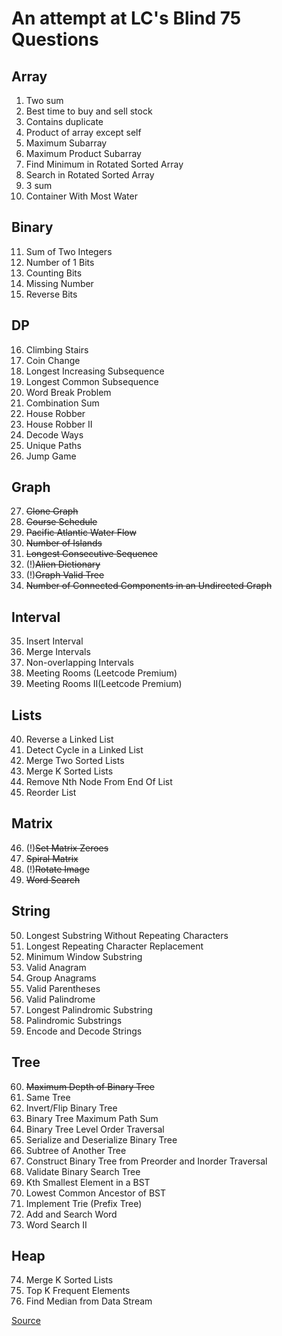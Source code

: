 # An attempt at LC's Blind 75 Questions

## Array

1. Two sum
2. Best time to buy and sell stock
3. Contains duplicate
4. Product of array except self
5. Maximum Subarray
6. Maximum Product Subarray
7. Find Minimum in Rotated Sorted Array
8. Search in Rotated Sorted Array
9. 3 sum
10. Container With Most Water

## Binary

11. Sum of Two Integers
12. Number of 1 Bits
13. Counting Bits
14. Missing Number
15. Reverse Bits

## DP

16. Climbing Stairs
17. Coin Change
18. Longest Increasing Subsequence
19. Longest Common Subsequence
20. Word Break Problem
21. Combination Sum
22. House Robber
23. House Robber II
24. Decode Ways
25. Unique Paths
26. Jump Game

## Graph

27. ~~Clone Graph~~
28. ~~Course Schedule~~
29. ~~Pacific Atlantic Water Flow~~
30. ~~Number of Islands~~
31. ~~Longest Consecutive Sequence~~
32. (!)~~Alien Dictionary~~
33. (!)~~Graph Valid Tree~~
34. ~~Number of Connected Components in an Undirected Graph~~

## Interval

35. Insert Interval
36. Merge Intervals
37. Non-overlapping Intervals
38. Meeting Rooms (Leetcode Premium)
39. Meeting Rooms II(Leetcode Premium)

## Lists

40. Reverse a Linked List
41. Detect Cycle in a Linked List
42. Merge Two Sorted Lists
43. Merge K Sorted Lists
44. Remove Nth Node From End Of List
45. Reorder List

## Matrix

46. (!)~~Set Matrix Zeroes~~
47. ~~Spiral Matrix~~
48. (!)~~Rotate Image~~
49. ~~Word Search~~

## String

50. Longest Substring Without Repeating Characters
51. Longest Repeating Character Replacement
52. Minimum Window Substring
53. Valid Anagram
54. Group Anagrams
55. Valid Parentheses
56. Valid Palindrome
57. Longest Palindromic Substring
58. Palindromic Substrings
59. Encode and Decode Strings

## Tree

60. ~~Maximum Depth of Binary Tree~~
61. Same Tree
62. Invert/Flip Binary Tree
63. Binary Tree Maximum Path Sum
64. Binary Tree Level Order Traversal
65. Serialize and Deserialize Binary Tree
66. Subtree of Another Tree
67. Construct Binary Tree from Preorder and Inorder Traversal
68. Validate Binary Search Tree
69. Kth Smallest Element in a BST
70. Lowest Common Ancestor of BST
71. Implement Trie (Prefix Tree)
72. Add and Search Word
73. Word Search II

## Heap

74. Merge K Sorted Lists
75. Top K Frequent Elements
76. Find Median from Data Stream


[Source](https://medium.com/@miniChang8/75-leetcode-must-know-questions-953b3749c7e9)
